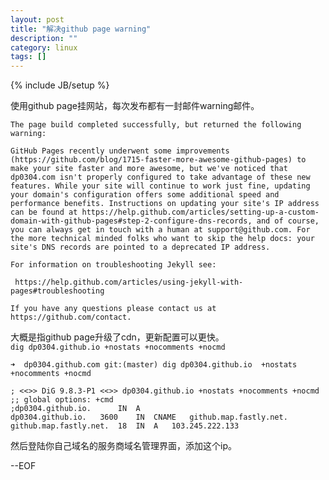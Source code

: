 ```yaml
---
layout: post
title: "解决github page warning"
description: ""
category: linux
tags: []
---
```

{% include JB/setup %}

使用github page挂网站，每次发布都有一封邮件warning邮件。


	The page build completed successfully, but returned the following warning:

	GitHub Pages recently underwent some improvements (https://github.com/blog/1715-faster-more-awesome-github-pages) to make your site faster and more awesome, but we've noticed that dp0304.com isn't properly configured to take advantage of these new features. While your site will continue to work just fine, updating your domain's configuration offers some additional speed and performance benefits. Instructions on updating your site's IP address can be found at https://help.github.com/articles/setting-up-a-custom-domain-with-github-pages#step-2-configure-dns-records, and of course, you can always get in touch with a human at support@github.com. For the more technical minded folks who want to skip the help docs: your site's DNS records are pointed to a deprecated IP address. 

	For information on troubleshooting Jekyll see:

	 https://help.github.com/articles/using-jekyll-with-pages#troubleshooting

	If you have any questions please contact us at https://github.com/contact.


大概是指github page升级了cdn，更新配置可以更快。   
`dig dp0304.github.io +nostats +nocomments +nocmd`

	➜  dp0304.github.com git:(master) dig dp0304.github.io  +nostats +nocomments +nocmd

	; <<>> DiG 9.8.3-P1 <<>> dp0304.github.io +nostats +nocomments +nocmd
	;; global options: +cmd
	;dp0304.github.io.		IN	A
	dp0304.github.io.	3600	IN	CNAME	github.map.fastly.net.
	github.map.fastly.net.	18	IN	A	103.245.222.133


然后登陆你自己域名的服务商域名管理界面，添加这个ip。  


--EOF
